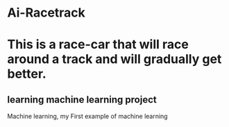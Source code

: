 # Ai-Racetrack
# This is a race-car that will race around a track and will gradually get better.
## learning machine learning project
Machine learning,  my First example of machine learning 
